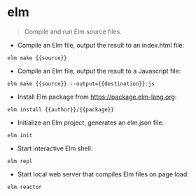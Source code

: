 # elm

> Compile and run Elm source files.

- Compile an Elm file, output the result to an index.html file:

`elm make {{source}}`

- Compile an Elm file, output the result to a Javascript file:

`elm make {{source}} --output={{destination}}.js`

- Install Elm package from https://package.elm-lang.org:

`elm install {{author}}/{{package}}`

- Initialize an Elm project, generates an elm.json file:

`elm init`

- Start interactive Elm shell:

`elm repl`

- Start local web server that compiles Elm files on page load:

`elm reactor`
